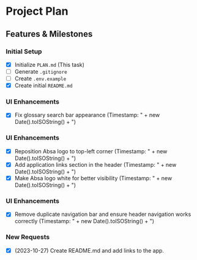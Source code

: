 # Project Plan

## Features & Milestones

### Initial Setup
- [x] Initialize `PLAN.md` (This task)
- [ ] Generate `.gitignore`
- [ ] Create `.env.example`
- [x] Create initial `README.md`

### UI Enhancements
- [x] Fix glossary search bar appearance (Timestamp: " + new Date().toISOString() + ")

### UI Enhancements
- [x] Reposition Absa logo to top-left corner (Timestamp: " + new Date().toISOString() + ")
- [x] Add application links section in the header (Timestamp: " + new Date().toISOString() + ")
- [x] Make Absa logo white for better visibility (Timestamp: " + new Date().toISOString() + ")

### UI Enhancements
- [x] Remove duplicate navigation bar and ensure header navigation works correctly (Timestamp: " + new Date().toISOString() + ")

### New Requests
- [x] (2023-10-27) Create README.md and add links to the app.